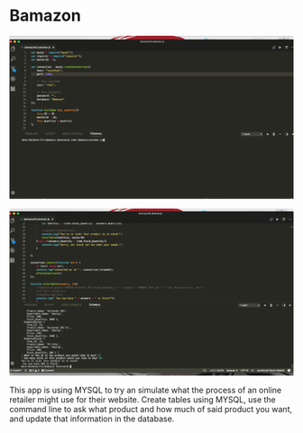 # Bamazon

![Image1](https://github.com/BenE7/Bamazon/blob/master/Screen%20Shot%202018-02-03%20at%202.25.37%20PM.png)

![Image2](https://github.com/BenE7/Bamazon/blob/master/Screen%20Shot%202018-02-03%20at%202.26.06%20PM.png)

This app is using MYSQL to try an simulate what the process of an online retailer might use for their website. Create tables
using MYSQL, use the command line to ask what product and how much of said product you want, and update that information 
in the database. 
